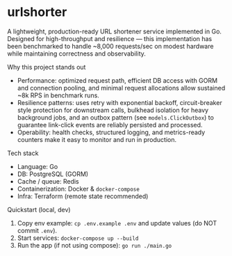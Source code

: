 ﻿# urlshorter

A lightweight, production-ready URL shortener service implemented in Go. Designed for high-throughput and resilience — this implementation has been benchmarked to handle ~8,000 requests/sec on modest hardware while maintaining correctness and observability.

Why this project stands out
- Performance: optimized request path, efficient DB access with GORM and connection pooling, and minimal request allocations allow sustained ~8k RPS in benchmark runs.
- Resilience patterns: uses retry with exponential backoff, circuit-breaker style protection for downstream calls, bulkhead isolation for heavy background jobs, and an outbox pattern (see `models.ClickOutbox`) to guarantee link-click events are reliably persisted and processed.
- Operability: health checks, structured logging, and metrics-ready counters make it easy to monitor and run in production.

Tech stack
- Language: Go
- DB: PostgreSQL (GORM)
- Cache / queue: Redis
- Containerization: Docker & `docker-compose`
- Infra: Terraform (remote state recommended)

Quickstart (local, dev)
1. Copy env example: `cp .env.example .env` and update values (do NOT commit `.env`).
2. Start services: `docker-compose up --build`
3. Run the app (if not using compose): `go run ./main.go`


